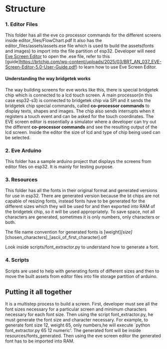 # Structure

### 1. Editor Files
This folder has all the eve co processor commands for the different screens inside editor_files/FlowChart.pdf It also has the editor_files/assets/assets.ese file which is used to build the assets(fonts and images) to import into the file partition of esp32. Developer will need [Eve Screen Editor](https://brtchip.com/ese-2/) to open the .ese file, refer to this [guide]https://brtchip.com/wp-content/uploads/2025/03/BRT_AN_037_EVE-Screen-Editor-5.0-User-Guide.pdf) to learn how to use Eve Screen Editor.

#### Understanding the way bridgetek works
The way building screens for eve works like this, there is special bridgetek chip which is connected to a lcd touch screen. A main processor(in this case esp32-s3) is connected to bridgetek chip via SPI and it sends the bridgetek chip special commands, called **co-processor commands** to display texts, shapes and images. The chip also sends interrupts when it registers a touch event and can be asked for the touch coordinates. 
The EVE screen editor is essentially a simulator where a developer can try out the different **co-processor commands** and see the resulting output of the lcd screen. Inside the editor the size of lcd and type of chip being used can be selected.

### 2. Eve Arduino
This folder has a sample arduino project that displays the screens from editor files on esp32. It is mainly for testing purpose.

### 3. Resources
This folder has all the fonts in their original format and generated versions for use in esp32. There are generated version because the bt chips are not capable of resizing fonts, instead fonts have to be generated for the different sizes which they will be used for and then exported into RAM of the bridgetek chip, so it will be used appropriately. To save space, not all characters are generated, sometimes it is only numbers, only characters or both.

The file name convention for generated fonts is
[weight]_[size]_[chosen_characters]_[ascii_of_first_character].otf

Look inside scripts/font_extractor.py to understand how to generate a font.

### 4. Scripts
Scripts are used to help with generating fonts of different sizes and then to move the built assets from editor files into file storage partition of arduino.

## Putting it all together
It is a multistep process to build a screen. First, developer must see all the font sizes necessary for a particular screen and minimum characters necessary for each font size. Then using the script font_extractor.py, he must generate the font size and character necessary. For example, to generate font size 12, weight 65, only numbers,he will execute `python font_extractor.py 65 12 numeric'. The generated font will be inside resources/fonts_generated. Then using the eve screen editor the generated font has to be imported into RAM.